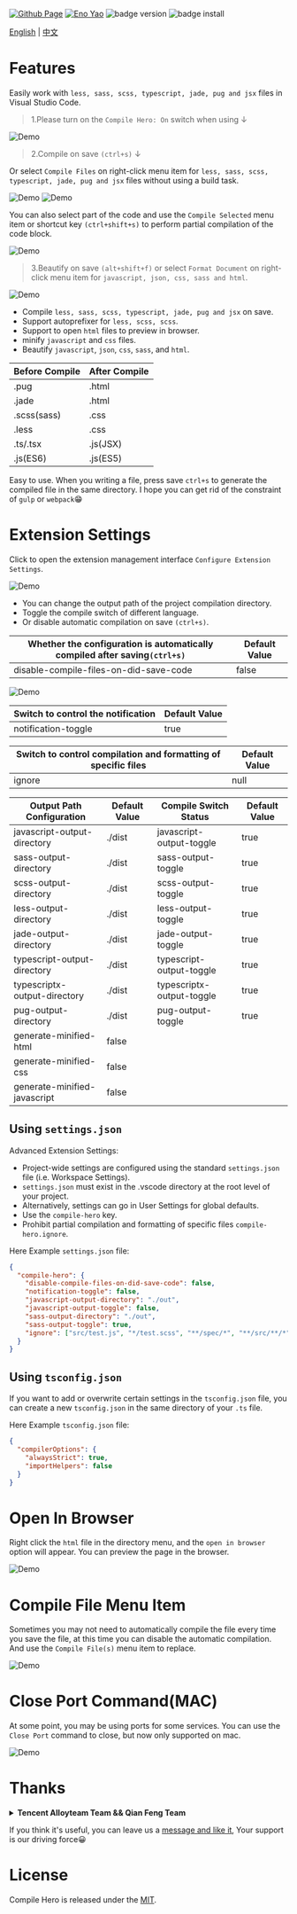 <!-- <a href="https://marketplace.visualstudio.com/items?itemName=Wscats.eno"><img src="https://img.shields.io/badge/Macketplace-v2.00-brightgreen" alt="Macketplace" /></a> -->
<!-- <a href="https://marketplace.visualstudio.com/items?itemName=Wscats.eno"><img src="https://img.shields.io/badge/Download-3M+-orange" alt="Download" /></a> -->
<a href="https://github.com/Wscats/compile-hero"><img src="https://img.shields.io/badge/Github Page-Wscats-yellow" alt="Github Page" /></a>
<a href="https://github.com/Wscats"><img src="https://img.shields.io/badge/Author-Eno Yao-blueviolet" alt="Eno Yao" /></a>
![badge version](https://vsmarketplacebadge.apphb.com/version-short/wscats.eno.svg?color=blue&style=flat-square)
![badge install](https://vsmarketplacebadge.apphb.com/installs-short/wscats.eno.svg?color=brightgreen&style=flat-square)
<!-- ![badge rate](https://vsmarketplacebadge.apphb.com/rating-short/wscats.eno.svg?color=red&style=flat-square) -->
<!-- ![badge download](https://vsmarketplacebadge.apphb.com/downloads-short/wscats.eno.svg?color=orange&style=flat-square) -->

[English](https://github.com/Wscats/compile-hero/blob/master/README.md) | [中文](https://gitee.com/wscats/compile-hero/blob/master/README.CN.md)

# Features

Easily work with `less, sass, scss, typescript, jade, pug and jsx` files in Visual Studio Code.

> 1.Please turn on the `Compile Hero: On` switch when using ↓

![Demo](https://gitee.com/wscats/compile-hero/raw/master/screenshots/9.png?raw=true)

> 2.Compile on save `(ctrl+s)` ↓

Or select `Compile Files` on right-click menu item for `less, sass, scss, typescript, jade, pug and jsx` files without using a build task.

![Demo](https://gitee.com/wscats/compile-hero/raw/master/screenshots/1.gif?raw=true)
![Demo](https://gitee.com/wscats/compile-hero/raw/master/screenshots/3.gif?raw=true)

You can also select part of the code and use the `Compile Selected` menu item or shortcut key `(ctrl+shift+s)` to perform partial compilation of the code block.

![Demo](https://gitee.com/wscats/compile-hero/raw/master/screenshots/10.gif?raw=true)

> 3.Beautify on save `(alt+shift+f)` or select `Format Document` on right-click menu item for `javascript, json, css, sass and html`.

![Demo](https://gitee.com/wscats/compile-hero/raw/master/screenshots/8.gif?raw=true)



- Compile `less, sass, scss, typescript, jade, pug and jsx` on save.
- Support autoprefixer for `less, scss, scss`.
- Support to open `html` files to preview in browser.
- minify `javascript` and `css` files.
- Beautify `javascript`, `json`, `css`, `sass`, and `html`.

| Before Compile | After Compile |
| -------------- | ------------- |
| .pug           | .html         |
| .jade          | .html         |
| .scss(sass)    | .css          |
| .less          | .css          |
| .ts/.tsx       | .js(JSX)      |
| .js(ES6)       | .js(ES5)      |

Easy to use. When you writing a file, press save `ctrl+s` to generate the compiled file in the same directory. I hope you can get rid of the constraint of `gulp` or `webpack`😁

# Extension Settings

Click to open the extension management interface `Configure Extension Settings`.

![Demo](https://gitee.com/wscats/compile-hero/raw/master/screenshots/5.gif?raw=true)

- You can change the output path of the project compilation directory.
- Toggle the compile switch of different language.
- Or disable automatic compilation on save `(ctrl+s)`.

| Whether the configuration is automatically compiled after saving`(ctrl+s)` | Default Value |
| -------------------------------------------------------------------------- | ------------- |
| disable-compile-files-on-did-save-code                                     | false         |

![Demo](https://gitee.com/wscats/compile-hero/raw/master/screenshots/7.gif?raw=true)

| Switch to control the notification | Default Value |
| ---------------------------------- | ------------- |
| notification-toggle | true |

| Switch to control compilation and formatting of specific files | Default Value |
| ---------------------------------- | ------------- |
| ignore | null |

| Output Path Configuration    | Default Value | Compile Switch Status     | Default Value |
| ---------------------------- | ------------- | ------------------------- | ------------- |
| javascript-output-directory  | ./dist        | javascript-output-toggle  | true          |
| sass-output-directory        | ./dist        | sass-output-toggle        | true          |
| scss-output-directory        | ./dist        | scss-output-toggle        | true          |
| less-output-directory        | ./dist        | less-output-toggle        | true          |
| jade-output-directory        | ./dist        | jade-output-toggle        | true          |
| typescript-output-directory  | ./dist        | typescript-output-toggle  | true          |
| typescriptx-output-directory | ./dist        | typescriptx-output-toggle | true          |
| pug-output-directory         | ./dist        | pug-output-toggle         | true          |
| generate-minified-html       | false         |
| generate-minified-css        | false         |
| generate-minified-javascript | false         |


## Using `settings.json`

Advanced Extension Settings:

- Project-wide settings are configured using the standard `settings.json` file (i.e. Workspace Settings).
- `settings.json` must exist in the .vscode directory at the root level of your project.
- Alternatively, settings can go in User Settings for global defaults.
- Use the `compile-hero` key.
- Prohibit partial compilation and formatting of specific files `compile-hero.ignore`.

Here Example `settings.json` file:

```json
{
  "compile-hero": {
    "disable-compile-files-on-did-save-code": false,
    "notification-toggle": false,
    "javascript-output-directory": "./out",
    "javascript-output-toggle": false,
    "sass-output-directory": "./out",
    "sass-output-toggle": true,
    "ignore": ["src/test.js", "*/test.scss", "**/spec/*", "**/src/**/*"],
  }
}
```

## Using `tsconfig.json`

If you want to add or overwrite certain settings in the `tsconfig.json` file, you can create a new `tsconfig.json` in the same directory of your `.ts` file.

Here Example `tsconfig.json` file:

```json
{
  "compilerOptions": {
    "alwaysStrict": true,
    "importHelpers": false
  }
}
```

# Open In Browser

Right click the `html` file in the directory menu, and the `open in browser` option will appear. You can preview the page in the browser.

![Demo](https://gitee.com/wscats/compile-hero/raw/master/screenshots/2.gif?raw=true)

# Compile File Menu Item

Sometimes you may not need to automatically compile the file every time you save the file, at this time you can disable the automatic compilation. And use the `Compile File(s)` menu item to replace.

![Demo](https://gitee.com/wscats/compile-hero/raw/master/screenshots/6.gif?raw=true)

# Close Port Command(MAC)

At some point, you may be using ports for some services. You can use the `Close Port` command to close, but now only supported on mac.

![Demo](https://gitee.com/wscats/compile-hero/raw/master/screenshots/4.gif?raw=true)

# Thanks

<b><details><summary>Tencent Alloyteam Team && Qian Feng Team</summary>
| [<img src="https://avatars1.githubusercontent.com/u/17243165?s=460&v=4" width="60px;"/><br /><sub>Eno Yao</sub>](https://github.com/Wscats) | [<img src="https://avatars2.githubusercontent.com/u/5805270?s=460&v=4" width="60px;"/><br /><sub>Aaron Xie</sub>](https://github.com/aaron-xie) | [<img src="https://avatars3.githubusercontent.com/u/12515367?s=460&v=4" width="60px;"/><br /><sub>DK Lan</sub>](https://github.com/dk-lan) | [<img src="https://avatars1.githubusercontent.com/u/30917929?s=460&v=4" width="60px;"/><br /><sub>Yong</sub>](https://github.com/flowerField) | [<img src="https://avatars3.githubusercontent.com/u/33544236?s=460&v=4" width="60px;"/><br /><sub>Li Ting</sub>](https://github.com/Liting1) | <img src="https://avatars2.githubusercontent.com/u/50255537?s=400&u=cfd51a5f46862d14e92e032a5b7ec073b67a904b&v=4" width="60px;"/><br /><sub>Xin</sub> | [<img src="https://avatars0.githubusercontent.com/u/39754159?s=400&v=4" width="60px;"/><br /><sub>Lemon</sub>](https://github.com/lemonyyye) | [<img src="https://avatars3.githubusercontent.com/u/31915459?s=400&u=11ea9bc9baa62784208a29dddcd0a77789e9620f&v=4" width="60px;"/><br /><sub>Jing</sub>](https://github.com/vickySC) | [<img src="https://avatars2.githubusercontent.com/u/24653988?s=400&u=76227871dea8d4b57162093fde63b7d52910145d&v=4" width="60px;"/><br /><sub>Lin</sub>](https://github.com/shirley3790) | [<img src="https://avatars2.githubusercontent.com/u/23230108?s=460&v=4" width="60px;"/><br /><sub>Tian Fly</sub>](https://github.com/tiantengfly) |
| - | - | - | - | - | - | - | - | - | - |

If you enjoy front end, you should have it! Xie, Yao, Yong, Ting, Jing, Lin, Tian, Xin, Xia, DK and Lemon, thanks to my team for their efforts ~ Waiting for you in our heart！
</details></b>

If you think it's useful, you can leave us a [message and like it](https://marketplace.visualstudio.com/items?itemName=Wscats.qf&ssr=false#review-details), Your support is our driving force😀

# License

Compile Hero is released under the [MIT](http://opensource.org/licenses/MIT).
